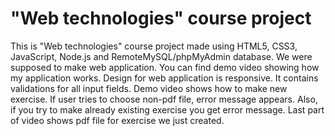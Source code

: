 # "Web technologies" course project

This is "Web technologies" course project made using HTML5, CSS3, JavaScript, Node.js and RemoteMySQL/phpMyAdmin database.
We were supposed to make web application. You can find demo video showing how my application works. Design for web application is responsive. It contains validations for all input fields. Demo video shows how to make new exercise. If user tries to choose non-pdf file, error message appears. Also, if you try to make already existing exercise you get error message. Last part of video shows pdf file for exercise we just created. 

